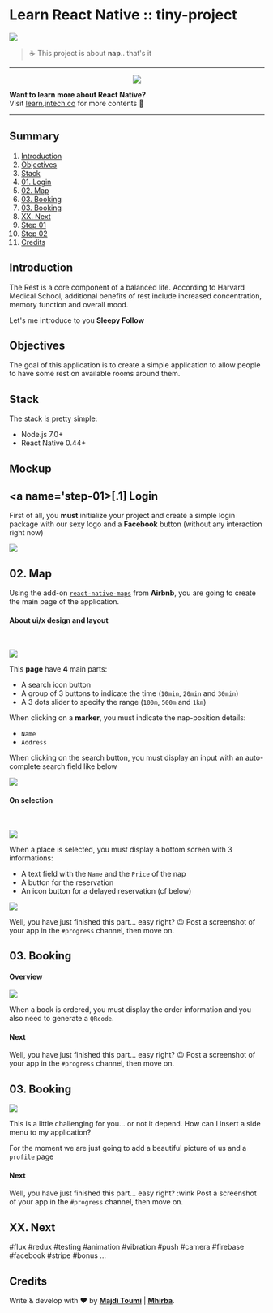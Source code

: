 # Learn React Native :: tiny-project

[![](https://img.shields.io/badge/React%20Native-v0.44-blue.svg)](https://facebook.github.io/react-native/)

> :coffee: This project is about **nap**.. that's it


***

<p align="center">
<img src="https://dl.dropboxusercontent.com/u/28401099/mhirba/jntech/learn-react-native/sleepy-follow-logo.png" />

<b>Want to learn more about React Native?</b>
<br />
Visit <a href="http://jntech.co">learn.jntech.co</a> for more contents :rocket:
</p>

***

## <a name='TOC'>Summary</a>

01. [Introduction](#introduction)
02. [Objectives](#objectives)
02. [Stack](#stack)
03. [01. Login](#step-01)
03. [02. Map](#step-02)
03. [03. Booking](#step-03)
03. [03. Booking](#step-03)
03. [XX. Next](#step-xx)
02. [Step 01](#step-01)
02. [Step 02](#step-02)
42. [Credits](#credits)

## <a name='introduction'>Introduction</a>

The Rest is a core component of a balanced life.
According to Harvard Medical School, additional benefits of rest include increased concentration, memory function and overall mood.

Let's me introduce to you **Sleepy Follow**

## <a name='objectives'>Objectives</a>

The goal of this application is to create a simple application to allow people
to have some rest on available rooms around them.

## <a name='stack'>Stack</a>

The stack is pretty simple:
- Node.js 7.0+
- React Native 0.44+

## <a name='mockup'>Mockup</a>

## <a name='step-01>[.1] Login</a>

First of all, you **must** initialize your project and create a simple login package
with our sexy logo and a **Facebook** button (without any interaction right now)

![](https://dl.dropboxusercontent.com/u/28401099/mhirba/jntech/learn-react-native/sleepy-follow-mockup-1.png)

## <a name='step-02'>02. Map</a>

Using the add-on [`react-native-maps`](https://github.com/airbnb/react-native-maps)
from **Airbnb**, you are going to create the main page of the application.

#### About ui/x design and layout
<br />

![](https://dl.dropboxusercontent.com/u/28401099/mhirba/jntech/learn-react-native/sleepy-follow-mockup-2a.png)

This **page** have **4** main parts:
- A search icon button
- A group of 3 buttons to indicate the time (`10min`, `20min` and `30min`)
- A 3 dots slider to specify the range (`100m`, `500m` and `1km`)

When clicking on a **marker**, you must indicate the nap-position details:
- `Name`
- `Address`

When clicking on the search button, you must display an input with an
auto-complete search field like below

![](https://dl.dropboxusercontent.com/u/28401099/mhirba/jntech/learn-react-native/sleepy-follow-mockup-3.png)

#### On selection
<br />

![](https://dl.dropboxusercontent.com/u/28401099/mhirba/jntech/learn-react-native/sleepy-follow-mockup-2b.png)

When a place is selected, you must display a bottom screen with 3 informations:
- A text field with the `Name` and the `Price` of the nap
- A button for the reservation
- An icon button for a delayed reservation (cf below)

![](https://dl.dropboxusercontent.com/u/28401099/mhirba/jntech/learn-react-native/sleepy-follow-mockup-2c.png)

Well, you have just finished this part... easy right? :wink:
Post a screenshot of your app in the `#progress` channel, then move on.

## <a name='step-03'>03. Booking</a>

#### Overview

![](https://dl.dropboxusercontent.com/u/28401099/mhirba/jntech/learn-react-native/sleepy-follow-mockup-4.png)

When a book is ordered, you must display the order information and you also need
to generate a `QRcode`.

#### Next

Well, you have just finished this part... easy right? :wink:
Post a screenshot of your app in the `#progress` channel, then move on.

## <a name='step-03'>03. Booking</a>

![](https://dl.dropboxusercontent.com/u/28401099/mhirba/jntech/learn-react-native/sleepy-follow-mockup-5.png)

This is a little challenging for you... or not it depend.
How can I insert a side menu to my application?

For the moment we are just going to add a beautiful picture of us and a
`profile` page

#### Next

Well, you have just finished this part... easy right? :wink
Post a screenshot of your app in the `#progress` channel, then move on.

## <a name='step-xx'>XX. Next</a>

#flux #redux #testing #animation #vibration #push #camera #firebase #facebook #stripe #bonus ...


## <a name='credits'>Credits</a>

Write & develop with :heart: by [**Majdi Toumi**](http://majditoumi.com) | [**Mhirba**](http://www.mhirba.com).